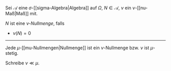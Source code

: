 Sei $\mathcal{A}$ eine $\sigma$-[[sigma-Algebra|Algebra]] auf $\Omega$, $N \in \mathcal{A}$, $\nu$ ein $\nu$-[[nu-Maß|Maß]] mit.

$N$ ist eine *$\nu$-Nullmenge*, falls
- $\nu(N) = 0$

---

Jede $\mu$-[[mu-Nullmengen|Nullmenge]] ist ein $\nu$-Nullmenge bzw. $\nu$ ist $\mu$-stetig.

Schreibe $\nu \ll \mu$.